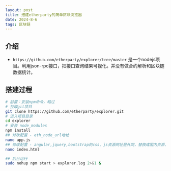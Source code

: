 ```yaml
---
layout: post
title: 搭建etherparty的简单区块浏览器
date: 2024-8-6
tags: 区块链
---
```


## 介绍
- `https://github.com/etherparty/explorer/tree/master` 是一个nodejs项目。利用json-rpc接口，把接口查询结果可视化。并没有做合约解析和区块链数据统计。

## 搭建过程
```bash
# 前置：安装npm命令，略过
# 拉取git项目
git clone https://github.com/etherparty/explorer.git
# 进入项目目录
cd explorer
# 安装 node_modules
npm install
## 修改配置 - eth_node_url地址 
nano app.js
## 修改配置 - angular,jquery,bootstrap的css、js资源网址是外网，替换成国内资源，或下载到项目目录使用相对路径引用。 
nano index.html

## 后台运行
sudo nohup npm start > explorer.log 2>&1 &
```
